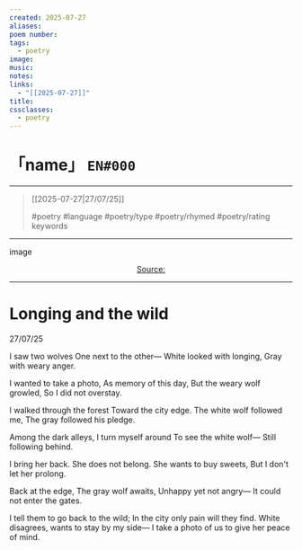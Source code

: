 ```yaml
---
created: 2025-07-27
aliases:
poem number:
tags:
  - poetry
image:
music:
notes:
links:
  - "[[2025-07-27]]"
title:
cssclasses:
  - poetry
---
```

# 「name」 `EN#000`

---

> [[2025-07-27|27/07/25]]
>  
> #poetry
> #language
> #poetry/type
> #poetry/rhymed
> #poetry/rating
> keywords

---

image

<center class="img_caption"><a href="https://" class="source-link">Source: </a></center>

---
# Longing and the wild

27/07/25

I saw two wolves
One next to the other—
White looked with longing,
Gray with weary anger.

I wanted to take a photo,
As memory of this day,
But the weary wolf growled,
So I did not overstay.

I walked through the forest
Toward the city edge.
The white wolf followed me,
The gray followed his pledge.

Among the dark alleys,
I turn myself around
To see the white wolf—
Still following behind.

I bring her back.
She does not belong.
She wants to buy sweets,
But I don't let her prolong.

Back at the edge,
The gray wolf awaits,
Unhappy yet not angry—
It could not enter the gates.

I tell them to go back to the wild;
In the city only pain will they find.
White disagrees, wants to stay by my side—
I take a photo of us to give her peace of mind.